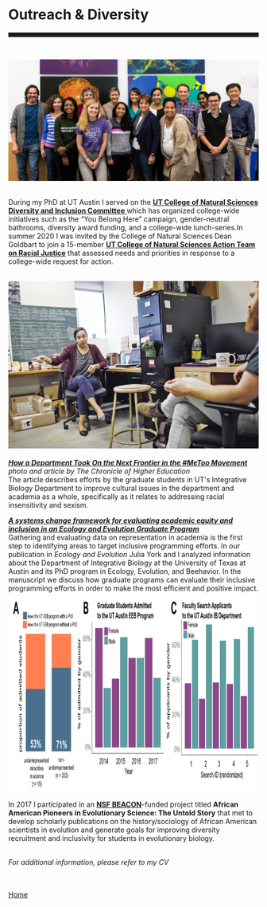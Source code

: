 <body>
		
<div class="container">
<div class="blurb">
<h1>Outreach & Diversity</h1>
<hr style="height:9px;color:#84949B"><br>
	

<img src="/images/CNSdiversity.jpg"> <br><br>


During my PhD at UT Austin I served on the <a href="https://cns.utexas.edu/diversity/d-i-committee"> <b> UT College of Natural Sciences Diversity and Inclusion Committee</b> </a> which has organized college-wide initiatives such as the “You Belong Here” campaign, gender-neutral bathrooms, diversity award funding, and a college-wide lunch-series.In summer 2020 I was invited by the College of Natural Sciences Dean Goldbart to join a 15-member <a href="https://cns.utexas.edu/news/your-ideas-in-a-time-of-momentum"> <b> UT College of Natural Sciences Action Team on Racial Justice</b></a> that assessed needs and priorities in response to a college-wide request for action.<br><br>

<img src="/images/chronicle1.jpg"> <br><br>
<a href="https://www.chronicle.com/article/How-a-Department-Took-On-the/245050"><i><b> How a Department Took On the Next Frontier in the #MeToo Movement</b></i></a> <br><i>photo and article by The Chronicle of Higher Education</i><br>
The article describes efforts by the graduate students in UT's Integrative Biology Department to improve cultural issues in the department and academia as a whole, specifically as it relates to addressing racial insensitivity and sexism. <br>


<a href="https://onlinelibrary.wiley.com/doi/full/10.1002/ece3.6817"> <b> <i>A systems change framework for evaluating academic equity and inclusion in an Ecology and Evolution Graduate Program</b></a></i><br>
Gathering and evaluating data on representation in academia is the first step to identifying areas to target inclusive programming efforts. In our publication in <i> Ecology and Evolution </i> Julia York and I analyzed information about the Department of Integrative Biology at the University of Texas at Austin and its PhD program in Ecology, Evolution, and Beehavior. In the manuscript we discuss how graduate programs can evaluate their inclusive programming efforts in order to make the most efficient and positive impact. <br>
<img src="/images/diversity1.jpg" height="400"> <br>

In 2017 I participated in an <a href="https://beacon-center.org/"> <b> NSF BEACON</b></a>-funded project titled <b>African American Pioneers in Evolutionary Science: The Untold Story</b> that met to develop scholarly 
publications on the history/sociology of African American scientists in evolution and generate goals for improving diversity recruitment and inclusivity for students in evolutionary biology.<br><br>


 <i>For additional information, please refer to my CV</i>

<br><br><a href="../">Home</a>
